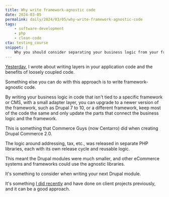 ```yaml
---
title: Why write framework-agnostic code
date: 2024-03-05
permalink: daily/2024/03/05/why-write-framework-agnostic-code
tags:
    - software-development
    - php
    - clean-code
cta: testing_course
snippet: |
    Why you should consider separating your business logic from your framework code. What benefits does it offer?
---
```


[Yesterday], I wrote about writing layers in your application code and the benefits of loosely coupled code.

Something else you can do with this approach is to write framework-agnostic code.

By writing your business logic in code that isn't tied to a specific framework or CMS, with a small adapter layer, you can upgrade to a newer version of the framework, such as Drupal 7 to 10, or a different framework,  keep most of the code the same and only update the parts that connect the business logic and the framework.

This is something that Commerce Guys (now Centarro) did when creating Drupal Commerce 2.0.

The logic around addressing, tax, etc., was released in separate PHP libraries, each with its own release cycle and reusable logic.

This meant the Drupal modules were much smaller, and other eCommerce systems and frameworks could use the agnostic libraries.

It's something to consider when writing your next Drupal module.

It's something [I did recently][nre parser] and have done on client projects previously, and it can be a good approach.

[nre parser]: https://github.com/opdavies/national-rail-enquiries-feed-parser
[yesterday]: {{site.url}}//archive/2024/03/04/why-you-need-layers-in-your-application-code
